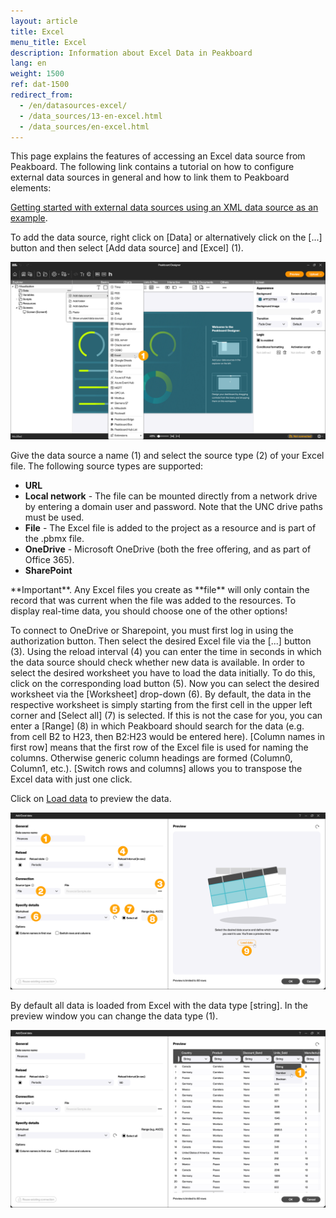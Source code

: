 ```yaml
---
layout: article
title: Excel
menu_title: Excel
description: Information about Excel Data in Peakboard
lang: en
weight: 1500
ref: dat-1500
redirect_from:
  - /en/datasources-excel/
  - /data_sources/13-en-excel.html
  - /data_sources/en-excel.html
---
```


This page explains the features of accessing an Excel data source from Peakboard.
The following link contains a tutorial on how to configure external data sources in general and how to link them to Peakboard elements:

[Getting started with external data sources using an XML data source as an example](/tutorials/03-en-xml-data.html).

To add the data source, right click on [Data] or alternatively click on the [...] button and then select [Add data source] and [Excel] (1).

 ![Add data source](/assets/images/data-sources/excel/en_excel-01.png)

Give the data source a name (1) and select the source type (2) of your Excel file.
The following source types are supported:

* **URL**
* **Local network** - The file can be mounted directly from a network drive by entering a domain user and password. Note that the UNC drive paths must be used.
* **File** - The Excel file is added to the project as a resource and is part of the .pbmx file.
* **OneDrive** - Microsoft OneDrive (both the free offering, and as part of Office 365).
* **SharePoint**

<div class="box-tip" markdown="1">
**Important**.
Any Excel files you create as **file** will only contain the record that was current when the file was added to the resources. To display real-time data, you should choose one of the other options!
</div>

To connect to OneDrive or Sharepoint, you must first log in using the authorization button.
Then select the desired Excel file via the [...] button (3).
Using the reload interval (4) you can enter the time in seconds in which the data source should check whether new data is available.
In order to select the desired worksheet you have to load the data initially. To do this, click on the corresponding load button (5).
Now you can select the desired worksheet via the [Worksheet] drop-down (6).
By default, the data in the respective worksheet is simply starting from the first cell in the upper left corner and [Select all] (7) is selected. If this is not the case for you, you can enter a [Range] (8) in which Peakboard should search for the data (e.g. from cell B2 to H23, then B2:H23 would be entered here).
[Column names in first row] means that the first row of the Excel file is used for naming the columns.
Otherwise generic column headings are formed (Column0, Column1, etc.).
[Switch rows and columns] allows you to transpose the Excel data with just one click.

Click on [Load data](9) to preview the data.

![Excel Dialog](/assets/images/data-sources/excel/en_excel-02.png)

By default all data is loaded from Excel with the data type [string].
In the preview window you can change the data type (1).

![Change data type](/assets/images/data-sources/excel/en_excel-03.png)
